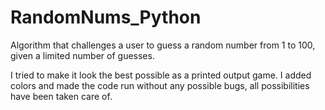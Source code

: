 # RandomNums_Python
Algorithm that challenges a user to guess a random number from 1 to 100, given a limited number of guesses. 

I tried to make it look the best possible as a printed output game. I added colors and made the code run without any possible bugs, all possibilities have been taken care of.
